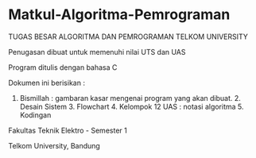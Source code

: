# Matkul-Algoritma-Pemrograman

TUGAS BESAR ALGORITMA DAN PEMROGRAMAN TELKOM UNIVERSITY

Penugasan dibuat untuk memenuhi nilai UTS dan UAS

Program ditulis dengan bahasa C

Dokumen ini berisikan :
	
1. Bismillah 	   : gambaran kasar mengenai program yang akan dibuat.
	2. Desain Sistem 
 	3. Flowchart
  	4. Kelompok 12 UAS : notasi algoritma
   	5. Kodingan
	
Fakultas Teknik Elektro - Semester 1 

Telkom University, Bandung
